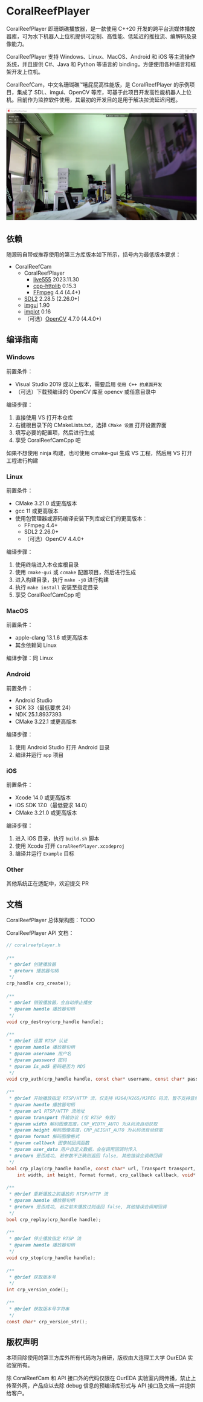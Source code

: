 # CoralReefPlayer

CoralReefPlayer 即珊瑚礁播放器，是一款使用 C++20 开发的跨平台流媒体播放器库，可为水下机器人上位机提供可定制、高性能、低延迟的推拉流、编解码及录像能力。

CoralReefPlayer 支持 Windows、Linux、MacOS、Android 和 iOS 等主流操作系统，并且提供 C#、Java 和 Python 等语言的 binding，方便使用各种语言和框架开发上位机。

CoralReefCam，中文名珊瑚礁™嘻屁屁高性能版，是 CoralReefPlayer 的示例项目，集成了 SDL、imgui、OpenCV 等库，可基于此项目开发高性能机器人上位机。目前作为监控软件使用，其最初的开发目的是用于解决拉流延迟问题。

![v0.2](doc/snapshot-0.2.png)

## 依赖

随源码自带或推荐使用的第三方库版本如下所示，括号内为最低版本要求：

- CoralReefCam
    - CoralReefPlayer
        - [live555](http://www.live555.com/liveMedia/) 2023.11.30
        - [cpp-httplib](https://github.com/yhirose/cpp-httplib) 0.15.3
        - [FFmpeg](https://ffmpeg.org/) 4.4 (4.4+)
    - [SDL2](https://libsdl.org/) 2.28.5 (2.26.0+)
    - [imgui](https://github.com/ocornut/imgui) 1.90
    - [implot](https://github.com/epezent/implot) 0.16
    - （可选）[OpenCV](https://opencv.org/) 4.7.0 (4.4.0+)

## 编译指南

### Windows

前置条件：

- Visual Studio 2019 或以上版本，需要启用 `使用 C++ 的桌面开发`
- （可选）下载预编译的 OpenCV 库至 opencv 或任意目录中

编译步骤：

1. 直接使用 VS 打开本仓库
2. 右键根目录下的 CMakeLists.txt，选择 `CMake 设置` 打开设置界面
3. 填写必要的配置项，然后进行生成
4. 享受 CoralReefCamCpp 吧

如果不想使用 ninja 构建，也可使用 cmake-gui 生成 VS 工程，然后用 VS 打开工程进行构建

### Linux

前置条件：

- CMake 3.21.0 或更高版本
- gcc 11 或更高版本
- 使用包管理器或源码编译安装下列库或它们的更高版本：
    - FFmpeg 4.4+
    - SDL2 2.26.0+
    - （可选）OpenCV 4.4.0+

编译步骤：

1. 使用终端进入本仓库根目录
2. 使用 `cmake-gui` 或 `ccmake` 配置项目，然后进行生成
3. 进入构建目录，执行 `make -j8` 进行构建
4. 执行 `make install` 安装至指定目录
5. 享受 CoralReefCamCpp 吧

### MacOS

前置条件：

- apple-clang 13.1.6 或更高版本
- 其余依赖同 Linux

编译步骤：同 Linux

### Android

前置条件：

- Android Studio
- SDK 33（最低要求 24）
- NDK 25.1.8937393
- CMake 3.22.1 或更高版本

编译步骤：

1. 使用 Android Studio 打开 Android 目录
2. 编译并运行 `app` 项目

### iOS

前置条件：

- Xcode 14.0 或更高版本
- iOS SDK 17.0（最低要求 14.0）
- CMake 3.21.0 或更高版本

编译步骤：

1. 进入 iOS 目录，执行 `build.sh` 脚本
2. 使用 Xcode 打开 `CoralReefPlayer.xcodeproj`
3. 编译并运行 `Example` 目标

### Other

其他系统正在适配中，欢迎提交 PR

## 文档

CoralReefPlayer 总体架构图：TODO

CoralReefPlayer API 文档：

```c
// coralreefplayer.h

/**
 * @brief 创建播放器
 * @return 播放器句柄
 */
crp_handle crp_create();

/**
 * @brief 销毁播放器，会自动停止播放
 * @param handle 播放器句柄
 */
void crp_destroy(crp_handle handle);

/**
 * @brief 设置 RTSP 认证
 * @param handle 播放器句柄
 * @param username 用户名
 * @param password 密码
 * @param is_md5 密码是否为 MD5
 */
void crp_auth(crp_handle handle, const char* username, const char* password, bool is_md5);

/**
 * @brief 开始播放指定 RTSP/HTTP 流，仅支持 H264/H265/MJPEG 码流，暂不支持音频
 * @param handle 播放器句柄
 * @param url RTSP/HTTP 流地址
 * @param transport 传输协议 (仅 RTSP 有效)
 * @param width 解码图像宽度，CRP_WIDTH_AUTO 为从码流自动获取
 * @param height 解码图像高度，CRP_HEIGHT_AUTO 为从码流自动获取
 * @param format 解码图像格式
 * @param callback 图像帧回调函数
 * @param user_data 用户自定义数据，会在调用回调时传入
 * @return 是否成功, 若参数不正确则返回 false, 其他错误会调用回调
 */
bool crp_play(crp_handle handle, const char* url, Transport transport,
    int width, int height, Format format, crp_callback callback, void* user_data);

/**
 * @brief 重新播放之前播放的 RTSP/HTTP 流
 * @param handle 播放器句柄
 * @return 是否成功, 若之前未播放过则返回 false, 其他错误会调用回调
 */
bool crp_replay(crp_handle handle);

/**
 * @brief 停止播放指定 RTSP 流
 * @param handle 播放器句柄
 */
void crp_stop(crp_handle handle);

/**
 * @brief 获取版本号
 */
int crp_version_code();

/**
 * @brief 获取版本号字符串
 */
const char* crp_version_str();
```

## 版权声明

本项目除使用的第三方库外所有代码均为自研，版权由大连理工大学 OurEDA 实验室所有。

除 CoralReefCam 和 API 接口外的代码仅限在 OurEDA 实验室内网传播，禁止上传至外网，产品应以去除 debug 信息的预编译库形式与 API 接口及文档一并提供给客户。
